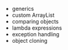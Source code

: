 - generics 
- custom ArrayList
- comparing objects
- lambda expressions
- exception handling
- object cloning